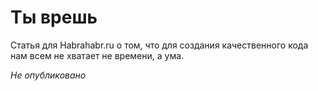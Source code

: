 Ты врешь
========

Статья для Habrahabr.ru о том, что для создания качественного кода нам всем не хватает не времени, а ума.

*Не опубликовано*